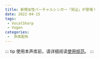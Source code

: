 ```yaml
---
title: 新規女性バーチャルシンガー「宛沚」が登場！
date: 2022-04-15
tags:
 - VocalSharp
 - Vogen
categories:
 -  声库配布
---
```


::: tip
使用本声库前，请详细阅读[使用规范](https://vocalsynths.vercel.app/docs/theme-reco/)。
:::
